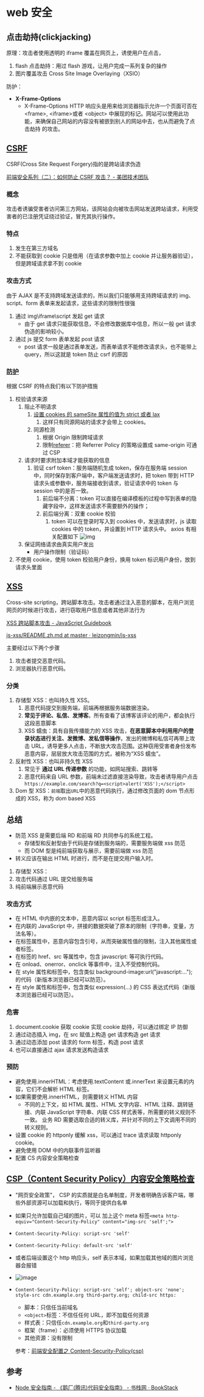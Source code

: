 # web 安全

## 点击劫持(clickjacking)

原理：攻击者使用透明的 iframe 覆盖在网页上，诱使用户在点击，

1. flash 点击劫持：用过 flash 游戏，让用户完成一系列复杂的操作
2. 图片覆盖攻击 Cross Site Image Overlaying（XSIO）

防护：

- **X-Frame-Options**
  - X-Frame-Options HTTP 响应头是用来给浏览器指示允许一个页面可否在 \<frame\>, \<iframe\>或者 \<object\> 中展现的标记。网站可以使用此功能，来确保自己网站的内容没有被嵌到别人的网站中去，也从而避免了点击劫持 的攻击。

## [CSRF](https://juejin.im/post/5ce55b3d5188253386140dd0#heading-4)

CSRF(Cross Site Request Forgery)指的是跨站请求伪造

[前端安全系列（二）：如何防止 CSRF 攻击？ - 美团技术团队](https://tech.meituan.com/2018/10/11/fe-security-csrf.html)

### 概念

攻击者诱骗受害者访问第三方网站，该网站会向被攻击网站发送跨站请求，利用受害者的已注册凭证绕过验证，冒充其执行操作。

### 特点

1. 发生在第三方域名
2. 不能获取到 cookie 只是借用（在请求参数中加上 cookie 并让服务器验证），但是跨域请求拿不到 cookie

### 攻击方式

由于 AJAX 是不支持跨域发送请求的，所以我们只能够用支持跨域请求的 img、script、form 表单来发起请求，这些请求的限制性很强

1. 通过 img\iframe\script 发起 get 请求
   - 由于 get 请求只能获取信息，不会修改数据库中信息，所以一般 get 请求伪造的影响较小。
2. 通过 js 提交 form 表单发起 post 请求
   - post 请求一般是通过表单发送，而表单请求不能修改请求头，也不能带上 query，所以这就是 token 防止 csrf 的原因

### [防护](https://zhuanlan.zhihu.com/p/40588156)

根据 CSRF 的特点我们有以下防护措施

1. 校验请求来源
   1. 阻止不明请求
      1. [设置 cookies 的 sameSite 属性的值为 strict 或者 lax](https://blog.csdn.net/sinat_36521655/article/details/104844667)
         1. 这样只有同源网站的请求才会带上 cookies。
      2. 同源检测
         1. 根据 Origin 限制跨域请求
         2. 限制[referer](https://www.ruanyifeng.com/blog/2019/06/http-referer.html)：把 Referrer Policy 的策略设置成 same-origin 可通过 CSP
   2. 请求时要求附加本域才能获取的信息
      1. 验证 csrf token：服务端随机生成 token，保存在服务端 session 中，同时保存到客户端中，客户端发送请求时，把 token 带到 HTTP 请求头或参数中，服务端接收到请求，验证请求中的 token 与 session 中的是否一致。
         1. 前后端不分离：token 可以直接在编译模板的过程中写到表单的隐藏字段中，这样发送请求不需要额外的操作；
         2. 前后端分离：双重 cookie 校验
            1. token 可以在登录时写入到 cookies 中，发送请求时，js 读取 cookies 中的 token，并设置到 HTTP 请求头中。
               axios 有相关配置如下
               ![img](https://picx.zhimg.com/80/v2-7ea9e31f1d90b2eb816e93d680e6e82b_720w.webp?source=1940ef5c)
   3. 保证网络请求由真实用户发出
      - 用户操作限制（验证码）
2. 不使用 cookie，使用 token 校验用户身份，换用 token 标识用户身份，放到请求头里面

## [XSS](https://juejin.cn/post/6844903685122703367#heading-13)

Cross-site scripting，跨站脚本攻击。攻击者通过注入恶意的脚本，在用户浏览网页的时候进行攻击，进行窃取用户信息或者其他非法行为

[XSS 跨站脚本攻击 - JavaScript Guidebook](https://tsejx.github.io/javascript-guidebook/computer-networks/web-security/xss/#%E9%98%B2%E5%BE%A1%E7%AD%96%E7%95%A5)

[js-xss/README.zh.md at master · leizongmin/js-xss](https://github.com/leizongmin/js-xss/blob/master/README.zh.md)

主要经过以下两个步骤

1. 攻击者提交恶意代码。
2. 浏览器执行恶意代码。

### 分类

1. 存储型 XSS：也叫持久性 XSS。
   1. 恶意代码提交到服务端，前端再根据服务端数据渲染。
   2. **常见于评论、私信、发博客**。所有查看了该博客该评论的用户，都会执行这段恶意脚本
   3. XSS 蠕虫：具有自我传播能力的 XSS 攻击，**在恶意脚本中利用用户的登录状态进行关注、发微博、发私信等操作**，发出的微博和私信可再带上攻击 URL，诱导更多人点击，不断放大攻击范围。这种窃用受害者身份发布恶意内容，层层放大攻击范围的方式，被称为“XSS 蠕虫”。
2. 反射性 XSS：也叫非持久性 XSS
   1. 常见于 **通过 URL 传递参数** 的功能，如网站搜索、跳转等
   2. 恶意代码来自 URL 参数，前端未过滤直接渲染导致，攻击者诱导用户点击 `https://example.com/search?q=<script>alert('XSS');</script>`
3. Dom 型 XSS：`前端`取出`URL`中的恶意代码执行，通过修改页面的 dom 节点形成的 XSS，称为 dom based XSS

## 总结

- 防范 XSS 是需要后端 RD 和前端 RD 共同参与的系统工程。
  - 存储型和反射型由于代码是存储到服务端的，需要服务端做 xss 防范
  - 而 DOM 型是纯前端获取与展示，需要前端做 xss 防范
- 转义应该在输出 HTML 时进行，而不是在提交用户输入时。

1. 存储型 XSS：
2. 攻击代码通过 URL 提交给服务端
3. 纯前端展示恶意代码

### 攻击方式

- 在 HTML 中内嵌的文本中，恶意内容以 script 标签形成注入。
- 在内联的 JavaScript 中，拼接的数据突破了原本的限制（字符串，变量，方法名等）。
- 在标签属性中，恶意内容包含引号，从而突破属性值的限制，注入其他属性或者标签。
- 在标签的 href、src 等属性中，包含 javascript: 等可执行代码。
- 在 onload、onerror、onclick 等事件中，注入不受控制代码。
- 在 style 属性和标签中，包含类似 background-image:url("javascript:…"); 的代码（新版本浏览器已经可以防范）。
- 在 style 属性和标签中，包含类似 expression(…) 的 CSS 表达式代码（新版本浏览器已经可以防范）。

### 危害

1. document.cookie 获取 cookie 实现 cookie 劫持，可以通过绑定 IP 防御
2. 通过动态插入 img，在 src 赋值上构造 get 请求构造 get 请求
3. 通过动态添加 post 请求的 form 标签，构造 post 请求
4. 也可以直接通过 ajax 请求发送构造请求

### 预防

- 避免使用.innerHTML：考虑使用.textContent 或.innerText 来设置元素的内容，它们不会解析 HTML 标签。
- 如果需要使用.innerHTML，则需要转义 HTML 内容
  - 不同的上下文，如 HTML 属性、HTML 文字内容、HTML 注释、跳转链接、内联 JavaScript 字符串、内联 CSS 样式表等，所需要的转义规则不一致。 业务 RD 需要选取合适的转义库，并针对不同的上下文调用不同的转义规则。
- 设置 cookie 的 httponly 缓解 xss，可以通过 trace 请求读取 httponly cookie。
- 避免使用 DOM 中的内联事件监听器
- 配置 CS 内容安全策略检查

## [CSP（Content Security Policy）内容安全策略检查](http://www.ruanyifeng.com/blog/2016/09/csp.html)

- "网页安全政策"， CSP 的实质就是白名单制度，开发者明确告诉客户端，哪些外部资源可以加载和执行，等同于提供白名单

- 如果只允许加载自己域的图片，可以 加上这个 meta 标签`<meta http-equiv="Content-Security-Policy" content="img-src 'self';">`

- `Content-Security-Policy: script-src 'self'`

- `Content-Security-Policy: default-src 'self'`

- 或者后端设置这个 http 响应头，self 表示本域，如果加载其他域的图片浏览器会报错

- ![image](https://pic4.zhimg.com/v2-bf28b28cd47bbab12b052811d52a1223_b.jpg)

- `Content-Security-Policy: script-src 'self'; object-src 'none'; style-src cdn.example.org third-party.org; child-src https:`

  - 脚本：只信任当前域名
  - `<object>`标签：不信任任何 URL，即不加载任何资源
  - 样式表：只信任`cdn.example.org`和`third-party.org`
  - 框架（frame）：必须使用 HTTPS 协议加载
  - 其他资源：没有限制

  参考：[前端安全配置之 Content-Security-Policy(csp)](https://www.cnblogs.com/heyuqing/p/6215761.html)

## 参考

- [Node 安全指南 - 《鹅厂(腾讯)代码安全指南》 - 书栈网 · BookStack](https://www.bookstack.cn/read/Tencent-secguide/JavaScript%E5%AE%89%E5%85%A8%E6%8C%87%E5%8D%97.md)
